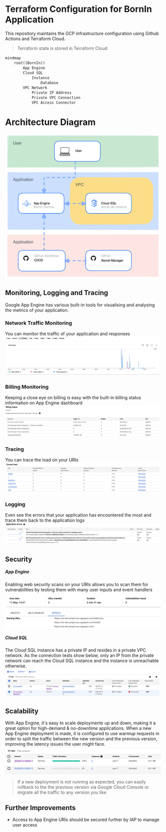 # Terraform Configuration for BornIn Application

This repository maintains the GCP infrastructure configuration using Github Actions and Terraform Cloud. 

> Terraform state is stored in Terraform Cloud

```mermaid
mindmap
    root((BornIn))
        App Engine
        Cloud SQL
            Instance
                Database
        VPC Network
            Private IP Address
            Private VPC Connection
            VPC Access Connector

```

# Architecture Diagram

![Diagram](docs/diagram.png)

## Monitoring, Logging and Tracing
Google App Engine has various built-in tools for visualising and analysing the metrics of your application.

### Network Traffic Monitoring
You can monitor the traffic of your application and responses
![Logging](docs/monitoring.png)

### Billing Monitoring
Keeping a close eye on billing is easy with the built-in billing status information on App Engine dashboard
![Billing](docs/billing.png)

### Tracing
You can trace the load on your URIs 
![Tracing](docs/tracing.png)

### Logging
Even see the errors that your application has encountered the most and trace them back to the application logs
![AppErrors](docs/app_errors.png)

## Security
##### App Engine
Enabling web security scans on your URIs allows you to scan them for vulnerabilities by testing them with many user inputs and event handlers
![Scanning](docs/scanning.png)

##### Cloud SQL
The Cloud SQL instance has a private IP and resides in a private VPC network. As the connection tests show below, only an IP from the private network can reach the Cloud SQL instance and the instance is unreachable otherwise.
![SQLTest](docs/sql_test.png)

## Scalability 
With App Engine, it's easy to scale deployments up and down, making it a great option for high-demand & no-downtime applications. When a new App Engine deployment is made, 
it is configured to use warmup requests in order to split the traffic between the new version and the previous version, improving the latency issues the user might face.
![Scalability](docs/scalability.png)
> If a new deployment is not running as expected, you can easily rollback to the the previous version via Google Cloud Console or migrate all the traffic to any version you like


## Further Improvements
* Access to App Engine URIs should be secured further by IAP to manage user access

